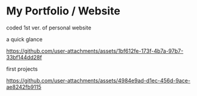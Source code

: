﻿# My Portfolio / Website

coded 1st ver. of personal website

a quick glance

https://github.com/user-attachments/assets/1bf612fe-173f-4b7a-97b7-33bf144dd28f


first projects

https://github.com/user-attachments/assets/4984e9ad-d1ec-456d-9ace-ae8242fb9115

